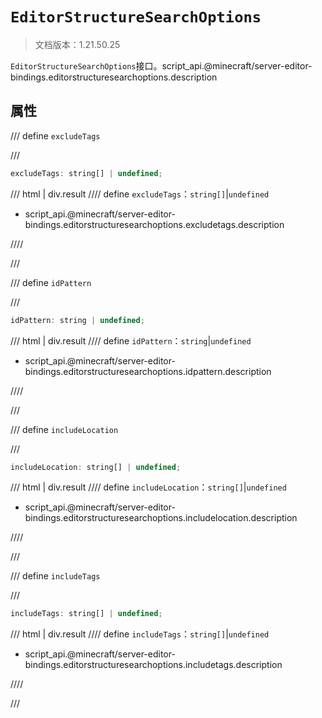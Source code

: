 # `EditorStructureSearchOptions`

> 文档版本：1.21.50.25

`EditorStructureSearchOptions`接口。script_api.@minecraft/server-editor-bindings.editorstructuresearchoptions.description

## 属性

/// define
`excludeTags`


///

```js
excludeTags: string[] | undefined;
```

/// html | div.result
//// define
`excludeTags`：`string[]`|`undefined`

- script_api.@minecraft/server-editor-bindings.editorstructuresearchoptions.excludetags.description


////

///


/// define
`idPattern`


///

```js
idPattern: string | undefined;
```

/// html | div.result
//// define
`idPattern`：`string`|`undefined`

- script_api.@minecraft/server-editor-bindings.editorstructuresearchoptions.idpattern.description


////

///


/// define
`includeLocation`


///

```js
includeLocation: string[] | undefined;
```

/// html | div.result
//// define
`includeLocation`：`string[]`|`undefined`

- script_api.@minecraft/server-editor-bindings.editorstructuresearchoptions.includelocation.description


////

///


/// define
`includeTags`


///

```js
includeTags: string[] | undefined;
```

/// html | div.result
//// define
`includeTags`：`string[]`|`undefined`

- script_api.@minecraft/server-editor-bindings.editorstructuresearchoptions.includetags.description


////

///

